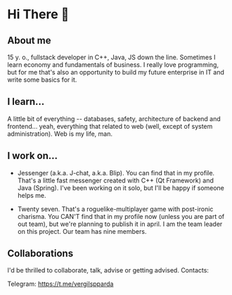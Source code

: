# Hi There 👋
## About me
15 y. o., fullstack developer in C++, Java, JS down the line. Sometimes I learn economy and fundamentals of business. I really love programming, but for me that's also an opportunity to build my future enterprise in IT and write some basics for it.
## I learn...
A little bit of everything -- databases, safety, architecture of backend and frontend... yeah, everything that related to web (well, except of system administration). Web is my life, man.
## I work on...
- Jessenger (a.k.a. J-chat, a.k.a. Blip). You can find that in my profile. That's a little fast messenger created with C++ (Qt Framework) and Java (Spring). I've been working on it solo, but I'll be happy if someone helps me.

- Twenty seven. That's a roguelike-multiplayer game with post-ironic charisma. You CAN'T find that in my profile now (unless you are part of out team), but we're planning to publish it in april. I am the team leader on this project. Our team has nine members.
## Collaborations
I'd be thrilled to collaborate, talk, advise or getting advised. Contacts:

Telegram: https://t.me/vergilspparda
